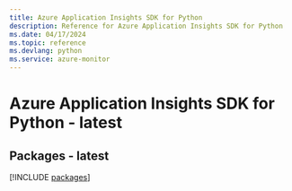 ```yaml
---
title: Azure Application Insights SDK for Python
description: Reference for Azure Application Insights SDK for Python
ms.date: 04/17/2024
ms.topic: reference
ms.devlang: python
ms.service: azure-monitor
---
```

# Azure Application Insights SDK for Python - latest
## Packages - latest
[!INCLUDE [packages](application-insights-index.md)]